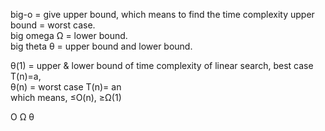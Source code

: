 big-o = give upper bound, which means to find the time complexity upper bound = worst case. <br>
big omega Ω = lower bound.<br>
big theta θ = upper bound and lower bound.<br>


θ(1) = upper & lower bound of time complexity of linear search, best case T(n)=a,<br>
θ(n) = worst case T(n)= an<br>
which means, ≤O(n), ≥Ω(1)<br>

O Ω θ
